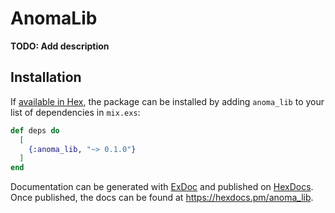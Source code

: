# AnomaLib

**TODO: Add description**

## Installation

If [available in Hex](https://hex.pm/docs/publish), the package can be installed
by adding `anoma_lib` to your list of dependencies in `mix.exs`:

```elixir
def deps do
  [
    {:anoma_lib, "~> 0.1.0"}
  ]
end
```

Documentation can be generated with [ExDoc](https://github.com/elixir-lang/ex_doc)
and published on [HexDocs](https://hexdocs.pm). Once published, the docs can
be found at <https://hexdocs.pm/anoma_lib>.
